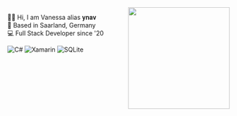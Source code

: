 <img align='right' src="https://media.giphy.com/media/U6YxrKZ84AfppW48r4/giphy.gif" width="230">

🤘🏼 Hi, I am Vanessa alias 𝐲𝐧𝐚𝐯  
📍 Based in Saarland, Germany  
💻 Full Stack Developer since '20  
  
  
![C#](https://img.shields.io/badge/c%23-%23239120.svg?style=for-the-badge&logo=c-sharp&logoColor=white)
![Xamarin](https://img.shields.io/badge/Xamarin-3199DC?style=for-the-badge&logo=xamarin&logoColor=white)
![SQLite](https://img.shields.io/badge/sqlite-%2307405e.svg?style=for-the-badge&logo=sqlite&logoColor=white)
